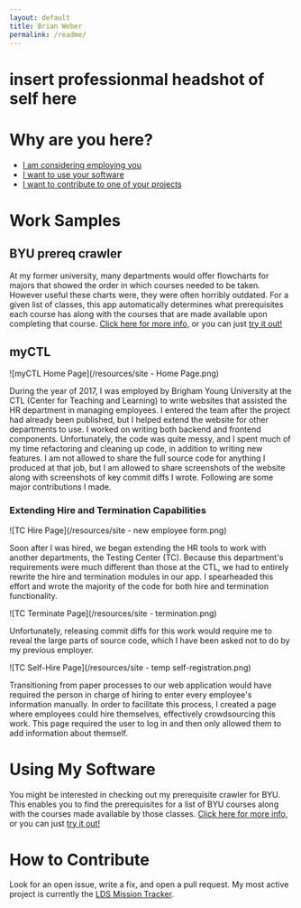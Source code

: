 ```yaml
---
layout: default
title: Brian Weber
permalink: /readme/
---
```


# insert professionmal headshot of self here
# Why are you here?
* [I am considering employing you](#work-samples)
* [I want to use your software](#using-my-software)
* [I want to contribute to one of your projects](#how-to-contribute)

# Work Samples
## BYU prereq crawler
At my former university, many departments would offer flowcharts for majors that showed the order in which courses needed to be taken. However useful these charts were, they were often horribly outdated. For a given list of classes, this app automatically determines what prerequisites each course has along with the courses that are made available upon completing that course. [Click here for more info,](https://brianweber13.github.io/byu-prereq-crawler/) or you can just [try it out!](https://brianweber13.github.io/byu-prereq-crawler/byu-prereq-crawler.html)
## myCTL
![myCTL Home Page](/resources/site - Home Page.png)

During the year of 2017, I was employed by Brigham Young University at the CTL (Center for Teaching and Learning) to write websites that assisted the HR department in managing employees. I entered the team after the project had already been published, but I helped extend the website for other departments to use. I worked on writing both backend and frontend components. Unfortunately, the code was quite messy, and I spent much of my time refactoring and cleaning up code, in addition to writing new features. I am not allowed to share the full source code for anything I produced at that job, but I am allowed to share screenshots of the website along with screenshots of key commit diffs I wrote. Following are some major contributions I made.

### Extending Hire and Termination Capabilities
![TC Hire Page](/resources/site - new employee form.png)

Soon after I was hired, we began extending the HR tools to work with another departments, the Testing Center (TC). Because this department's requirements were much different than those at the CTL, we had to entirely rewrite the hire and termination modules in our app. I spearheaded this effort and wrote the majority of the code for both hire and termination functionality.

![TC Terminate Page](/resources/site - termination.png)

Unfortunately, releasing commit diffs for this work would require me to reveal the large parts of source code, which I have been asked not to do by my previous employer.

![TC Self-Hire Page](/resources/site - temp self-registration.png)

Transitioning from paper processes to our web application would have required the person in charge of hiring to enter every employee's information manually. In order to facilitate this process, I created a page where employees could hire themselves, effectively crowdsourcing this work. This page required the user to log in and then only allowed them to add information about themself.

# Using My Software
You might be interested in checking out my prerequisite crawler for BYU. This enables you to find the prerequisites for a list of BYU courses along with the courses made available by those classes. [Click here for more info,](https://brianweber13.github.io/byu-prereq-crawler/) or you can just [try it out!](https://brianweber13.github.io/byu-prereq-crawler/byu-prereq-crawler.html)

# How to Contribute
Look for an open issue, write a fix, and open a pull request. My most active project is currently the [LDS Mission Tracker](https://github.com/brianweber13/mission-tracker).